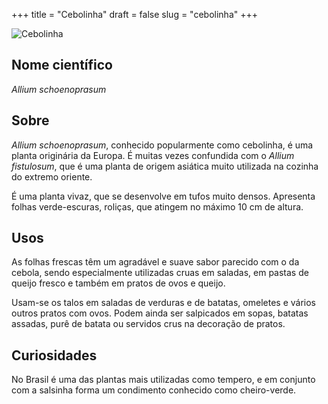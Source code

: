 +++
title = "Cebolinha"
draft = false
slug = "cebolinha"
+++

![Cebolinha](/images/cebolinha.png)

## Nome científico

*Allium schoenoprasum*

## Sobre

*Allium schoenoprasum*, conhecido popularmente como cebolinha, é uma planta originária da Europa. É muitas vezes
confundida com o *Allium fistulosum*, que é uma planta de origem asiática muito utilizada na cozinha do extremo oriente.

É uma planta vivaz, que se desenvolve em tufos muito densos. Apresenta folhas verde-escuras, roliças, que atingem no
máximo 10 cm de altura.

## Usos

As folhas frescas têm um agradável e suave sabor parecido com o da cebola, sendo especialmente utilizadas cruas em
saladas, em pastas de queijo fresco e também em pratos de ovos e queijo.

Usam-se os talos em saladas de verduras e de batatas, omeletes e vários outros pratos com ovos. Podem ainda ser
salpicados em sopas, batatas assadas, purê de batata ou servidos crus na decoração de pratos.

## Curiosidades

No Brasil é uma das plantas mais utilizadas como tempero, e em conjunto com a salsinha forma um condimento conhecido
como cheiro-verde.

